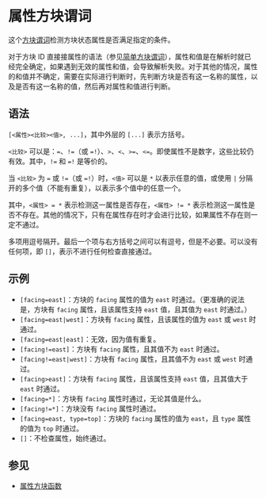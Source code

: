 # 属性方块谓词

这个[方块谓词](../zh.md)检测方块状态属性是否满足指定的条件。

对于方块 ID 直接接属性的语法（参见[简单方块谓词](../simple/zh.md)），属性和值是在解析时就已经完全确定，如果遇到无效的属性和值，会导致解析失败。对于其他的情况，属性的和值并不确定，需要在实际进行判断时，先判断方块是否有这一名称的属性，以及是否有这一名称的值，然后再对属性和值进行判断。

## 语法

`[<属性><比较><值>, ...]`，其中外层的 `[...]` 表示方括号。

`<比较>` 可以是：`=`、`!=`（或 `=!`）、`>`、`<`、`>=`、`<=`。即使属性不是数字，这些比较仍有效。其中，`!=` 和 `=!` 是等价的。

当 `<比较>` 为 `=` 或 `!=`（或 `=!`）时，`<值>` 可以是 `*` 以表示任意的值，或使用 `|` 分隔开的多个值（不能有重复），以表示多个值中的任意一个。

其中，`<属性> = *` 表示检测这一属性是否存在，`<属性> != *` 表示检测这一属性是否不存在。其他的情况下，只有在属性存在时才会进行比较，如果属性不存在则一定不通过。

多项用逗号隔开。最后一个项与右方括号之间可以有逗号，但是不必要。可以没有任何项，即 `[]`，表示不进行任何检查直接通过。

## 示例

- `[facing=east]`：方块的 `facing` 属性的值为 `east` 时通过。（更准确的说法是，方块有 `facing` 属性，且该属性支持 `east` 值，且其值为 `east` 时通过。）
- `[facing=east|west]`：方块有 `facing` 属性，且该属性的值为 `east` 或 `west` 时通过。
- `[facing=east|east]`：无效，因为值有重复。
- `[facing!=east]`：方块有 `facing` 属性，且其值不为 `east` 时通过。
- `[facing!=east|west]`：方块有 `facing` 属性，且其值不为 `east` 或 `west` 时通过。
- `[facing>east]`：方块有 `facing` 属性，且该属性支持 `east` 值，且其值大于 `east` 时通过。
- `[facing=*]`：方块有 `facing` 属性时通过，无论其值是什么。
- `[facing!=*]`：方块没有 `facing` 属性时通过。
- `[facing=east, type=top]`：方块的 `facing` 属性的值为 `east`，且 `type` 属性的值为 `top` 时通过。
- `[]`：不检查属性，始终通过。

## 参见

- [属性方块函数](../../block_function/properties/zh.md)